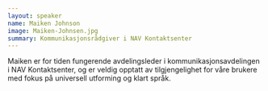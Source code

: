 ```yaml
---
layout: speaker
name: Maiken Johnson
image: Maiken-Johnsen.jpg
summary: Kommunikasjonsrådgiver i NAV Kontaktsenter
---
```


Maiken er for tiden fungerende avdelingsleder i kommunikasjonsavdelingen i NAV Kontaktsenter, og er veldig opptatt av tilgjengelighet for våre brukere med fokus på universell utforming og klart språk.
